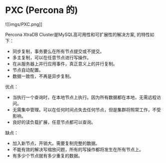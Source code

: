 # PXC (Percona 的)

![[imgs/PXC.png]]

Percona XtraDB Cluster是MySQL高可用性和可扩展性的解决方案, 的特性如下：
- 同步复制，事务要么在所有节点提交或不提交。
- 多主复制，可以在任意节点进行写操作。
- 在从服务器上并行应用事件，真正意义上的并行复制。
- 节点自动配置。
- 数据一致性，不再是异步复制。

优点：
- 当执行一个查询时，在本地节点上执行。因为所有数据都在本地，无需远程访问。
- 无需集中管理。可以在任何时间点失去任何节点，但是集群将照常工作，不受影响。
- 良好的读负载扩展，任意节点都可以查询。

缺点：
- 加入新节点，开销大。需要复制完整的数据。
- 不能有效的解决写缩放问题，所有的写操作都将发生在所有节点上。
- 有多少个节点就有多少重复的数据。
